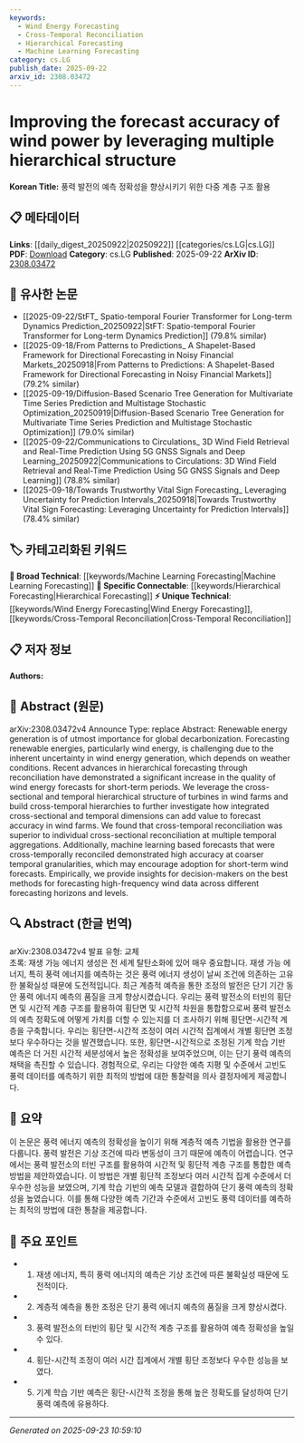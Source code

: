```yaml
---
keywords:
  - Wind Energy Forecasting
  - Cross-Temporal Reconciliation
  - Hierarchical Forecasting
  - Machine Learning Forecasting
category: cs.LG
publish_date: 2025-09-22
arxiv_id: 2308.03472
---
```


<!-- KEYWORD_LINKING_METADATA:
{
  "processed_timestamp": "2025-09-23T10:59:10.072418",
  "vocabulary_version": "1.0",
  "selected_keywords": [
    "Wind Energy Forecasting",
    "Cross-Temporal Reconciliation",
    "Hierarchical Forecasting",
    "Machine Learning Forecasting"
  ],
  "rejected_keywords": [],
  "similarity_scores": {
    "Wind Energy Forecasting": 0.78,
    "Cross-Temporal Reconciliation": 0.82,
    "Hierarchical Forecasting": 0.8,
    "Machine Learning Forecasting": 0.79
  },
  "extraction_method": "AI_prompt_based",
  "budget_applied": true,
  "candidates_json": {
    "candidates": [
      {
        "surface": "wind energy forecasts",
        "canonical": "Wind Energy Forecasting",
        "aliases": [
          "wind power prediction",
          "wind energy prediction"
        ],
        "category": "unique_technical",
        "rationale": "This term is central to the paper's focus on improving forecast accuracy in renewable energy.",
        "novelty_score": 0.68,
        "connectivity_score": 0.72,
        "specificity_score": 0.81,
        "link_intent_score": 0.78
      },
      {
        "surface": "cross-temporal reconciliation",
        "canonical": "Cross-Temporal Reconciliation",
        "aliases": [
          "temporal reconciliation",
          "cross-time reconciliation"
        ],
        "category": "unique_technical",
        "rationale": "This technique is a novel approach discussed in the paper for enhancing forecast accuracy.",
        "novelty_score": 0.75,
        "connectivity_score": 0.65,
        "specificity_score": 0.79,
        "link_intent_score": 0.82
      },
      {
        "surface": "hierarchical forecasting",
        "canonical": "Hierarchical Forecasting",
        "aliases": [
          "forecast hierarchy",
          "forecast reconciliation"
        ],
        "category": "specific_connectable",
        "rationale": "Hierarchical forecasting is a key method used in the study to improve prediction accuracy.",
        "novelty_score": 0.55,
        "connectivity_score": 0.77,
        "specificity_score": 0.7,
        "link_intent_score": 0.8
      },
      {
        "surface": "machine learning based forecasts",
        "canonical": "Machine Learning Forecasting",
        "aliases": [
          "ML forecasting",
          "AI-based forecasting"
        ],
        "category": "broad_technical",
        "rationale": "Machine learning is a fundamental technique applied in the paper's forecasting methods.",
        "novelty_score": 0.5,
        "connectivity_score": 0.85,
        "specificity_score": 0.65,
        "link_intent_score": 0.79
      }
    ],
    "ban_list_suggestions": [
      "renewable energy",
      "forecast accuracy",
      "short-term periods"
    ]
  },
  "decisions": [
    {
      "candidate_surface": "wind energy forecasts",
      "resolved_canonical": "Wind Energy Forecasting",
      "decision": "linked",
      "scores": {
        "novelty": 0.68,
        "connectivity": 0.72,
        "specificity": 0.81,
        "link_intent": 0.78
      }
    },
    {
      "candidate_surface": "cross-temporal reconciliation",
      "resolved_canonical": "Cross-Temporal Reconciliation",
      "decision": "linked",
      "scores": {
        "novelty": 0.75,
        "connectivity": 0.65,
        "specificity": 0.79,
        "link_intent": 0.82
      }
    },
    {
      "candidate_surface": "hierarchical forecasting",
      "resolved_canonical": "Hierarchical Forecasting",
      "decision": "linked",
      "scores": {
        "novelty": 0.55,
        "connectivity": 0.77,
        "specificity": 0.7,
        "link_intent": 0.8
      }
    },
    {
      "candidate_surface": "machine learning based forecasts",
      "resolved_canonical": "Machine Learning Forecasting",
      "decision": "linked",
      "scores": {
        "novelty": 0.5,
        "connectivity": 0.85,
        "specificity": 0.65,
        "link_intent": 0.79
      }
    }
  ]
}
-->

# Improving the forecast accuracy of wind power by leveraging multiple hierarchical structure

**Korean Title:** 풍력 발전의 예측 정확성을 향상시키기 위한 다중 계층 구조 활용

## 📋 메타데이터

**Links**: [[daily_digest_20250922|20250922]] [[categories/cs.LG|cs.LG]]
**PDF**: [Download](https://arxiv.org/pdf/2308.03472.pdf)
**Category**: cs.LG
**Published**: 2025-09-22
**ArXiv ID**: [2308.03472](https://arxiv.org/abs/2308.03472)

## 🔗 유사한 논문
- [[2025-09-22/StFT_ Spatio-temporal Fourier Transformer for Long-term Dynamics Prediction_20250922|StFT: Spatio-temporal Fourier Transformer for Long-term Dynamics Prediction]] (79.8% similar)
- [[2025-09-18/From Patterns to Predictions_ A Shapelet-Based Framework for Directional Forecasting in Noisy Financial Markets_20250918|From Patterns to Predictions: A Shapelet-Based Framework for Directional Forecasting in Noisy Financial Markets]] (79.2% similar)
- [[2025-09-19/Diffusion-Based Scenario Tree Generation for Multivariate Time Series Prediction and Multistage Stochastic Optimization_20250919|Diffusion-Based Scenario Tree Generation for Multivariate Time Series Prediction and Multistage Stochastic Optimization]] (79.0% similar)
- [[2025-09-22/Communications to Circulations_ 3D Wind Field Retrieval and Real-Time Prediction Using 5G GNSS Signals and Deep Learning_20250922|Communications to Circulations: 3D Wind Field Retrieval and Real-Time Prediction Using 5G GNSS Signals and Deep Learning]] (78.8% similar)
- [[2025-09-18/Towards Trustworthy Vital Sign Forecasting_ Leveraging Uncertainty for Prediction Intervals_20250918|Towards Trustworthy Vital Sign Forecasting: Leveraging Uncertainty for Prediction Intervals]] (78.4% similar)

## 🏷️ 카테고리화된 키워드
**🧠 Broad Technical**: [[keywords/Machine Learning Forecasting|Machine Learning Forecasting]]
**🔗 Specific Connectable**: [[keywords/Hierarchical Forecasting|Hierarchical Forecasting]]
**⚡ Unique Technical**: [[keywords/Wind Energy Forecasting|Wind Energy Forecasting]], [[keywords/Cross-Temporal Reconciliation|Cross-Temporal Reconciliation]]

## 📋 저자 정보

**Authors:** 

## 📄 Abstract (원문)

arXiv:2308.03472v4 Announce Type: replace 
Abstract: Renewable energy generation is of utmost importance for global decarbonization. Forecasting renewable energies, particularly wind energy, is challenging due to the inherent uncertainty in wind energy generation, which depends on weather conditions. Recent advances in hierarchical forecasting through reconciliation have demonstrated a significant increase in the quality of wind energy forecasts for short-term periods. We leverage the cross-sectional and temporal hierarchical structure of turbines in wind farms and build cross-temporal hierarchies to further investigate how integrated cross-sectional and temporal dimensions can add value to forecast accuracy in wind farms. We found that cross-temporal reconciliation was superior to individual cross-sectional reconciliation at multiple temporal aggregations. Additionally, machine learning based forecasts that were cross-temporally reconciled demonstrated high accuracy at coarser temporal granularities, which may encourage adoption for short-term wind forecasts. Empirically, we provide insights for decision-makers on the best methods for forecasting high-frequency wind data across different forecasting horizons and levels.

## 🔍 Abstract (한글 번역)

arXiv:2308.03472v4 발표 유형: 교체  
초록: 재생 가능 에너지 생성은 전 세계 탈탄소화에 있어 매우 중요합니다. 재생 가능 에너지, 특히 풍력 에너지를 예측하는 것은 풍력 에너지 생성이 날씨 조건에 의존하는 고유한 불확실성 때문에 도전적입니다. 최근 계층적 예측을 통한 조정의 발전은 단기 기간 동안 풍력 에너지 예측의 품질을 크게 향상시켰습니다. 우리는 풍력 발전소의 터빈의 횡단면 및 시간적 계층 구조를 활용하여 횡단면 및 시간적 차원을 통합함으로써 풍력 발전소의 예측 정확도에 어떻게 가치를 더할 수 있는지를 더 조사하기 위해 횡단면-시간적 계층을 구축합니다. 우리는 횡단면-시간적 조정이 여러 시간적 집계에서 개별 횡단면 조정보다 우수하다는 것을 발견했습니다. 또한, 횡단면-시간적으로 조정된 기계 학습 기반 예측은 더 거친 시간적 세분성에서 높은 정확성을 보여주었으며, 이는 단기 풍력 예측의 채택을 촉진할 수 있습니다. 경험적으로, 우리는 다양한 예측 지평 및 수준에서 고빈도 풍력 데이터를 예측하기 위한 최적의 방법에 대한 통찰력을 의사 결정자에게 제공합니다.

## 📝 요약

이 논문은 풍력 에너지 예측의 정확성을 높이기 위해 계층적 예측 기법을 활용한 연구를 다룹니다. 풍력 발전은 기상 조건에 따라 변동성이 크기 때문에 예측이 어렵습니다. 연구에서는 풍력 발전소의 터빈 구조를 활용하여 시간적 및 횡단적 계층 구조를 통합한 예측 방법을 제안하였습니다. 이 방법은 개별 횡단적 조정보다 여러 시간적 집계 수준에서 더 우수한 성능을 보였으며, 기계 학습 기반의 예측 모델과 결합하여 단기 풍력 예측의 정확성을 높였습니다. 이를 통해 다양한 예측 기간과 수준에서 고빈도 풍력 데이터를 예측하는 최적의 방법에 대한 통찰을 제공합니다.

## 🎯 주요 포인트

- 1. 재생 에너지, 특히 풍력 에너지의 예측은 기상 조건에 따른 불확실성 때문에 도전적이다.
- 2. 계층적 예측을 통한 조정은 단기 풍력 에너지 예측의 품질을 크게 향상시켰다.
- 3. 풍력 발전소의 터빈의 횡단 및 시간적 계층 구조를 활용하여 예측 정확성을 높일 수 있다.
- 4. 횡단-시간적 조정이 여러 시간 집계에서 개별 횡단 조정보다 우수한 성능을 보였다.
- 5. 기계 학습 기반 예측은 횡단-시간적 조정을 통해 높은 정확도를 달성하여 단기 풍력 예측에 유용하다.


---

*Generated on 2025-09-23 10:59:10*